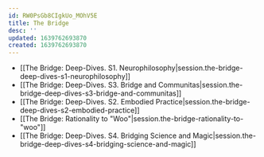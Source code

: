 ```yaml
---
id: RW0PsGb8CIgkUo_MOhV5E
title: The Bridge
desc: ''
updated: 1639762693870
created: 1639762693870
---
```


- [[The Bridge:  Deep-Dives. S1. Neurophilosophy|session.the-bridge-deep-dives-s1-neurophilosophy]]
- [[The Bridge:  Deep-Dives. S3. Bridge and Communitas|session.the-bridge-deep-dives-s3-bridge-and-communitas]]
- [[The Bridge:  Deep-Dives. S2. Embodied Practice|session.the-bridge-deep-dives-s2-embodied-practice]]
- [[The Bridge:  Rationality to "Woo"|session.the-bridge-rationality-to-"woo"]]
- [[The Bridge:  Deep-Dives. S4. Bridging Science and Magic|session.the-bridge-deep-dives-s4-bridging-science-and-magic]]
